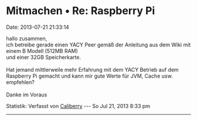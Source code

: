 Mitmachen • Re: Raspberry Pi
============================

Date: 2013-07-21 21:33:14

hallo zusammen,\
ich betreibe gerade einen YACY Peer gemäß der Anleitung aus dem Wiki mit
einem B Modell (512MB RAM)\
und einer 32GB Speicherkarte.\
\
Hat jemand mittlerweile mehr Erfahrung mit dem YACY Betrieb auf dem
Raspberry Pi gemacht und kann mir gute Werte für JVM, Cache usw.
empfehlen?\
\
Danke im Voraus

Statistik: Verfasst von
[Caliberry](http://forum.yacy-websuche.de/memberlist.php?mode=viewprofile&u=8954)
--- So Jul 21, 2013 8:33 pm

------------------------------------------------------------------------
